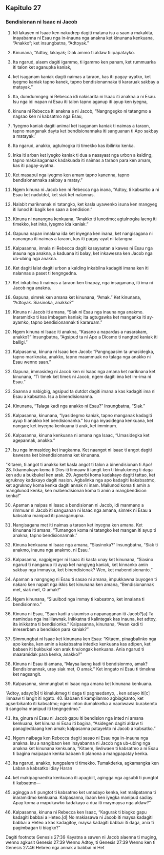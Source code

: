 Kapitulo 27
-----------

### Bendisionan ni Isaac ni Jacob

1. Idi lakayen ni Isaac ken nakudrep dagiti matana isu a saan a makakita, inayabanna ni Esau nga in-inauna nga anakna ket kinunana kenkuana, “Anakko”; ket insungbatna, “Adtoyak.”
2. Kinunana, “Adtoy, lakayak; Diak ammo ti aldaw ti ipapatayko.
3. Ita ngarud, alaem dagiti igammo, ti igammo ken panam, ket rummuarka iti talon ket aganupka kaniak,
4. ket isaganam kaniak dagiti naimas a taraon, kas iti pagay-ayatko, ket iyegmo kaniak tapno kanek, tapno bendisionannaka ti kararuak sakbay a matayak.”

5. Ita, dumdumngeg ni Rebecca idi nakisarita ni Isaac iti anakna a ni Esau. Isu nga idi napan ni Esau iti talon tapno aganup iti ayup ken iyegna,
6. kinuna ni Rebecca iti anakna a ni Jacob, “Nangngegko ni tatangmo a nagsao ken ni kabsatmo nga Esau,
7. ‘Iyegmo kaniak dagiti animal ket isaganam kaniak ti naimas a taraon, tapno manganak dayta ket bendisionannaka iti sanguanan ti Apo sakbay a matayak.’
8. Ita ngarud, anakko, agtulnogka iti timekko kas ibilinko kenka.
9. Inka iti arban ket iyegko kaniak ti dua a nasayaat nga urbon a kalding, tapno makaisaganaak kadakuada iti naimas a taraon para ken amam, kas iti pagay-ayatna.
10. Ket masapul nga iyegmo ken amam tapno kanenna, tapno bendisionannaka sakbay a matay.”
11. Ngem kinuna ni Jacob ken ni Rebecca nga inana, “Adtoy, ti kabsatko a ni Esau ket nadutdot, ket siak ket nalannas.
12. Nalabit mariknanak ni tatangko, ket kasla uyawenko isuna ken mangyeg iti lunod iti bagik ken saan a bendision.”
13. Kinuna ni nanangna kenkuana, “Anakko ti lunodmo; agtulnogka laeng iti timekko, ket inka, iyegmo ida kaniak.”

14. Gapuna napan innalana ida ket inyegna ken inana, ket nangisagana ni nanangna iti naimas a taraon, kas iti pagay-ayat ni tatangna.
15. Kalpasanna, innala ni Rebecca dagiti kasayaatan a kawes ni Esau nga inauna nga anakna, a kaduana iti balay, ket inkawesna ken Jacob nga ub-ubing nga anakna.
16. Ket dagiti lalat dagiti urbon a kalding inkabilna kadagiti imana ken iti nalannas a paset ti tengngedna.
17. Ket inkabilna ti naimas a taraon ken tinapay, nga insaganana, iti ima ni Jacob nga anakna.

18. Gapuna, simrek ken amana ket kinunana, “Amak.” Ket kinunana, “Adtoyak. Siasinoka, anakko?”
19. Kinuna ni Jacob iti amana, “Siak ni Esau nga inauna nga anakmo. Inaramidko ti kas imbagam kaniak; ita agtugawka ket manganka iti ay-ayamko, tapno bendisionannak ti kararuam.”
20. Ngem kinuna ni Isaac iti anakna, “Kasano a napardas a nasarakam, anakko?” Insungbatna, “Agsipud ta ni Apo a Diosmo ti nangted kaniak iti balligi.”
21. Kalpasanna, kinuna ni Isaac ken Jacob: “Pangngaasim ta umasidegka, tapno mariknaka, anakko, tapno maammuak no talaga nga anakko ni Esau wenno saan.”
22. Gapuna, immasideg ni Jacob ken ni Isaac nga amana ket nariknana ket kinunana, “Ti timek ket timek ni Jacob, ngem dagiti ima ket im-ima ni Esau.”
23. Saanna a nabigbig, agsipud ta dutdot dagiti imana a kas kadagiti ima ni Esau a kabsatna. Isu a binendisionanna.
24. Kinunana, “Talaga kadi nga anakko ni Esau?” Insungbatna, “Siak.”
25. Kalpasanna, kinunana, “Iyasidegmo kaniak, tapno manganak kadagiti ayup ti anakko ket bendisionanka.” Isu nga inyasidegna kenkuana, ket nangan; ket inyegna kenkuana ti arak, ket imminum.

26. Kalpasanna, kinuna kenkuana ni amana nga Isaac, “Umasidegka ket agepannak, anakko.”
27. Isu nga immasideg ket inagkanna. Ket naangot ni Isaac ti angot dagiti kawesna ket binendisionanna ket kinunana.

“Kitaem, ti angot ti anakko
ket kasla angot ti talon a binendisionan ti Apo!
28. Ikkannakayo koma ti Dios iti linnaaw ti langit ken ti kinalukmeg ti daga ken adu a bukbukel ken arak.
29. Agserbi koma kadakayo dagiti tattao, ket agruknoy kadakayo dagiti nasion.
    Agbalinka nga apo kadagiti kakabsatmo, ket agruknoy koma kenka dagiti annak ni inam.
    Mailunod koma ti amin a mangilunod kenka, ken mabendisionan koma ti amin a mangbendision kenka!”

30. Apaman a nalpas ni Isaac a bendisionan ni Jacob, idi manmano a rimmuar ni Jacob iti sanguanan ni Isaac nga amana, simrek ni Esau a kabsatna manipud iti panaganupna.
31. Nangisagana met iti naimas a taraon ket inyegna ken amana. Ket kinunana iti amana, “Tumangon koma ni tatangko ket mangan iti ayup ti anakna, tapno bendisionannak.”
32. Kinuna kenkuana ni Isaac nga amana, “Siasinoka?” Insungbatna, “Siak ti anakmo, inauna nga anakmo, ni Esau.”
33. Kalpasanna, nagpigerger ni Isaac iti kasta unay ket kinunana, “Siasino ngarud ti nanganup iti ayup ket nangiyeg kaniak, ket kinnanko amin sakbay nga immayka, ket binendisionak? Wen, ket mabendisionanto.”
34. Apaman a nangngeg ni Esau ti sasao ni amana, impukkawna buyogen ti nakaro ken napait nga ikkis ket kinunana ken amana, “Bendisionannak met, siak met, O amak!”
35. Ngem kinunana, “Siuulbod nga immay ti kabsatmo, ket innalana ti bendisionmo.”
36. Kinuna ni Esau, “Saan kadi a siuumiso a napanaganan iti Jacob?[a] Ta namindua nga inallilawnak. Inikkatna ti kalintegak kas inauna, ket adtoy, ita inikkatna ti bendisionko.” Kalpasanna, kinunana, “Awan kadi ti inreserbam a bendision para kaniak?”
37. Simmungbat ni Isaac ket kinunana ken Esau: “Kitaem, pinagbalinko nga apo kenka, ken amin a kakabsatna intedko kenkuana kas adipen, ket babaen iti bukbukel ken arak tinulongak kenkuana. Ania ngarud ti maaramidak para kenka, anakko?”
38. Kinuna ni Esau iti amana, “Maysa laeng kadi ti bendisionmo, amak? Bendisionannak, uray siak met, O amak.” Ket inngato ni Esau ti timekna ket nagsangit.

39. Kalpasanna, simmungbat ni Isaac nga amana ket kinunana kenkuana.

“Adtoy, adayo[b] ti kinalukmeg ti daga ti pagnaedanyo, .
ken adayo iti[c] linnaaw ti langit iti ngato.
40. Babaen ti kampilanmo agbiagkanto, ket agserbikanto iti kabsatmo;
    ngem inton dumakkelka a naariwawa burakemto ti sangolna manipud iti tengngedmo.”

41. Ita, ginura ni Esau ni Jacob gapu iti bendision nga inted ni amana kenkuana, ket kinuna ni Esau iti bagina, “Asidegen dagiti aldaw ti panagleddaang ken amak; kalpasanna patayekto ni Jacob a kabsatko.”
42. Ngem naibaga ken Rebecca dagiti sasao ni Esau nga in-inauna nga anakna. Isu a nangibaon ken inayabanna ni Jacob nga ub-ubing nga anakna ket kinunana kenkuana, “Kitaem, liwliwaen ti kabsatmo a ni Esau ti bagina maipapan kenka babaen ti planona a mangpapatay kenka.
43. Ita ngarud, anakko, tungpalem ti timekko. Tumakderka, agkamangka ken Laban a kabsatko idiay Haran
44. ket makipagnaedka kenkuana iti apagbiit, agingga nga agsubli ti pungtot ti kabsatmo—
45. agingga a ti pungtot ti kabsatmo ket umadayo kenka, ket malipatanna ti inaramidmo kenkuana. Kalpasanna, ibaon ken iyegka manipud sadiay. Apay koma a mapukawko kadakayo a dua iti maymaysa nga aldaw?”

46. Kalpasanna, kinuna ni Rebecca ken Isaac, “Kagurak ti biagko gapu kadagiti babbai a Heteo.[d] No makiasawa ni Jacob iti maysa kadagiti babbai a Heteo a kas kadagitoy, maysa kadagiti babbai iti daga, ania ti pagimbagan ti biagko?”

Dagiti footnote
Genesis 27:36 Kayatna a sawen ni Jacob alaenna ti muging, wenno agkusit
Genesis 27:39 Wenno Adtoy, ti
Genesis 27:39 Wenno ken ti
Genesis 27:46 Hebreo nga annak a babbai ni Het